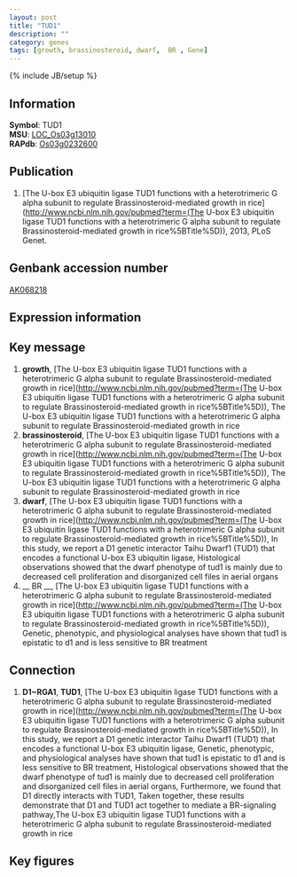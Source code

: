 ```yaml
---
layout: post
title: "TUD1"
description: ""
category: genes
tags: [growth, brassinosteroid, dwarf,  BR , Gene]
---
```

{% include JB/setup %}

## Information
__Symbol__: TUD1  
__MSU__: [LOC_Os03g13010](http://rice.plantbiology.msu.edu/cgi-bin/ORF_infopage.cgi?orf=LOC_Os03g13010)  
__RAPdb__: [Os03g0232600](http://rapdb.dna.affrc.go.jp/viewer/gbrowse_details/irgsp1?name=Os03g0232600)  

## Publication
1. [The U-box E3 ubiquitin ligase TUD1 functions with a heterotrimeric G alpha subunit to regulate Brassinosteroid-mediated growth in rice](http://www.ncbi.nlm.nih.gov/pubmed?term=(The U-box E3 ubiquitin ligase TUD1 functions with a heterotrimeric G alpha subunit to regulate Brassinosteroid-mediated growth in rice%5BTitle%5D)), 2013, PLoS Genet.

## Genbank accession number
[AK068218](http://www.ncbi.nlm.nih.gov/nuccore/AK068218)

## Expression information

## Key message
1. __growth__, [The U-box E3 ubiquitin ligase TUD1 functions with a heterotrimeric G alpha subunit to regulate Brassinosteroid-mediated growth in rice](http://www.ncbi.nlm.nih.gov/pubmed?term=(The U-box E3 ubiquitin ligase TUD1 functions with a heterotrimeric G alpha subunit to regulate Brassinosteroid-mediated growth in rice%5BTitle%5D)), The U-box E3 ubiquitin ligase TUD1 functions with a heterotrimeric G alpha subunit to regulate Brassinosteroid-mediated growth in rice
2. __brassinosteroid__, [The U-box E3 ubiquitin ligase TUD1 functions with a heterotrimeric G alpha subunit to regulate Brassinosteroid-mediated growth in rice](http://www.ncbi.nlm.nih.gov/pubmed?term=(The U-box E3 ubiquitin ligase TUD1 functions with a heterotrimeric G alpha subunit to regulate Brassinosteroid-mediated growth in rice%5BTitle%5D)), The U-box E3 ubiquitin ligase TUD1 functions with a heterotrimeric G alpha subunit to regulate Brassinosteroid-mediated growth in rice
3. __dwarf__, [The U-box E3 ubiquitin ligase TUD1 functions with a heterotrimeric G alpha subunit to regulate Brassinosteroid-mediated growth in rice](http://www.ncbi.nlm.nih.gov/pubmed?term=(The U-box E3 ubiquitin ligase TUD1 functions with a heterotrimeric G alpha subunit to regulate Brassinosteroid-mediated growth in rice%5BTitle%5D)),  In this study, we report a D1 genetic interactor Taihu Dwarf1 (TUD1) that encodes a functional U-box E3 ubiquitin ligase, Histological observations showed that the dwarf phenotype of tud1 is mainly due to decreased cell proliferation and disorganized cell files in aerial organs
4. __ BR __, [The U-box E3 ubiquitin ligase TUD1 functions with a heterotrimeric G alpha subunit to regulate Brassinosteroid-mediated growth in rice](http://www.ncbi.nlm.nih.gov/pubmed?term=(The U-box E3 ubiquitin ligase TUD1 functions with a heterotrimeric G alpha subunit to regulate Brassinosteroid-mediated growth in rice%5BTitle%5D)),  Genetic, phenotypic, and physiological analyses have shown that tud1 is epistatic to d1 and is less sensitive to BR treatment

## Connection
1. __D1~RGA1__, __TUD1__, [The U-box E3 ubiquitin ligase TUD1 functions with a heterotrimeric G alpha subunit to regulate Brassinosteroid-mediated growth in rice](http://www.ncbi.nlm.nih.gov/pubmed?term=(The U-box E3 ubiquitin ligase TUD1 functions with a heterotrimeric G alpha subunit to regulate Brassinosteroid-mediated growth in rice%5BTitle%5D)),  In this study, we report a D1 genetic interactor Taihu Dwarf1 (TUD1) that encodes a functional U-box E3 ubiquitin ligase, Genetic, phenotypic, and physiological analyses have shown that tud1 is epistatic to d1 and is less sensitive to BR treatment, Histological observations showed that the dwarf phenotype of tud1 is mainly due to decreased cell proliferation and disorganized cell files in aerial organs, Furthermore, we found that D1 directly interacts with TUD1, Taken together, these results demonstrate that D1 and TUD1 act together to mediate a BR-signaling pathway,The U-box E3 ubiquitin ligase TUD1 functions with a heterotrimeric G alpha subunit to regulate Brassinosteroid-mediated growth in rice

## Key figures


